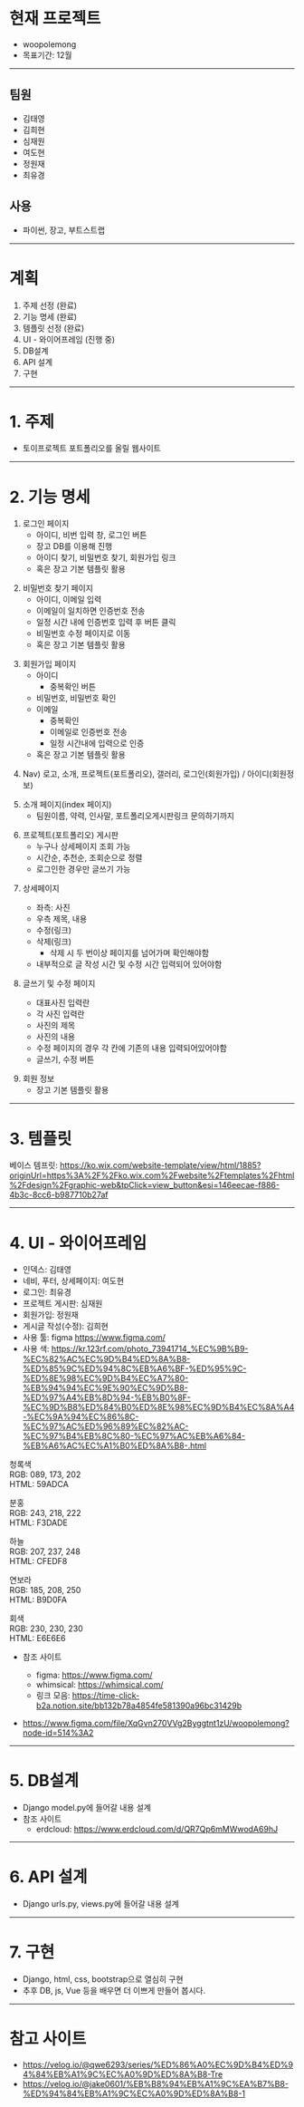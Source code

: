 # 현재 프로젝트
- woopolemong
- 목표기간: 12월
---
## 팀원
- 김태영
- 김희현
- 심재원
- 여도현
- 정원재
- 최유경
## 사용 
- 파이썬, 장고, 부트스트랩
---
# 계획
1. 주제 선정 (완료)
2. 기능 명세 (완료)
3. 템플릿 선정 (완료)
4. UI - 와이어프레임 (진행 중)
5. DB설계
6. API 설계
7. 구현
---

# 1. 주제
- 토이프로젝트 포트폴리오를 올릴 웹사이트
<p></p>

---
# 2. 기능 명세
1. 로그인 페이지
    - 아이디, 비번 입력 창, 로그인 버튼
    - 장고 DB를 이용해 진행
    - 아이디 찾기, 비밀번호 찾기, 회원가입 링크
    - 혹은 장고 기본 템플릿 활용
<p></p>

2. 비밀번호 찾기 페이지
    - 아이디, 이메일 입력
    - 이메일이 일치하면 인증번호 전송
    - 일정 시간 내에 인증번호 입력 후 버튼 클릭
    - 비밀번호 수정 페이지로 이동
    - 혹은 장고 기본 템플릿 활용
<p></p>

3. 회원가입 페이지
    - 아이디
        - 중복확인 버튼
    - 비밀번호, 비밀번호 확인
    - 이메일
        - 중복확인
        - 이메일로 인증번호 전송
        - 일정 시간내에 입력으로 인증
    - 혹은 장고 기본 템플릿 활용
<p></p>

4. Nav) 로고, 소개, 프로젝트(포트폴리오), 갤러리, 로그인(회원가입) / 아이디(회원정보)
<p></p>

5. 소개 페이지(index 페이지)
    - 팀원이름, 약력, 인사말, 포트폴리오게시판링크 문의하기까지
<p></p>

6. 프로젝트(포트폴리오) 게시판
    - 누구나 상세페이지 조회 가능
    - 시간순, 추천순, 조회순으로 정렬
    - 로그인한 경우만 글쓰기 가능
<p></p>

7. 상세페이지
    - 좌측: 사진
    - 우측 제목, 내용
    - 수정(링크)
    - 삭제(링크)
        - 삭제 시 두 번이상 페이지를 넘어가며 확인해야함
    - 내부적으로 글 작성 시간 및 수정 시간 입력되어 있어야함

8. 글쓰기 및 수정 페이지
    - 대표사진 입력란
    - 각 사진 입력란
    - 사진의 제목
    - 사진의 내용
    - 수정 페이지의 경우 각 칸에 기존의 내용 입력되어있어야함
    - 글쓰기, 수정 버튼
<p></p>

9. 회원 정보
    - 장고 기본 템플릿 활용

---
# 3. 템플릿
베이스 템프릿:
https://ko.wix.com/website-template/view/html/1885?originUrl=https%3A%2F%2Fko.wix.com%2Fwebsite%2Ftemplates%2Fhtml%2Fdesign%2Fgraphic-web&tpClick=view_button&esi=146eecae-f886-4b3c-8cc6-b987710b27af

---
# 4. UI - 와이어프레임
- 인덱스: 김태영
- 네비, 푸터, 상세페이지: 여도현
- 로그인: 최유경
- 프로젝트 게시판: 심재원
- 회원가입: 정원재
- 게시글 작성(수정): 김희현
- 사용 툴: figma https://www.figma.com/
- 사용 색: https://kr.123rf.com/photo_73941714_%EC%9B%B9-%EC%82%AC%EC%9D%B4%ED%8A%B8-%ED%85%9C%ED%94%8C%EB%A6%BF-%ED%95%9C-%ED%8E%98%EC%9D%B4%EC%A7%80-%EB%94%94%EC%9E%90%EC%9D%B8-%ED%97%A4%EB%8D%94-%EB%B0%8F-%EC%9D%B8%ED%84%B0%ED%8E%98%EC%9D%B4%EC%8A%A4-%EC%9A%94%EC%86%8C-%EC%97%AC%ED%96%89%EC%82%AC-%EC%97%B4%EB%8C%80-%EC%97%AC%EB%A6%84-%EB%A6%AC%EC%A1%B0%ED%8A%B8-.html

청록색  
RGB: 089, 173, 202  
HTML: 59ADCA  

분홍  
RGB: 243, 218, 222  
HTML: F3DADE  

하늘  
RGB: 207, 237, 248  
HTML: CFEDF8  

연보라  
RGB: 185, 208, 250  
HTML: B9D0FA  

회색  
RGB: 230, 230, 230  
HTML: E6E6E6  

<p></p>

- 참조 사이트
    - figma: https://www.figma.com/
    - whimsical: https://whimsical.com/
    - 링크 모음: https://time-click-b2a.notion.site/bb132b78a4854fe581390a96bc31429b

- https://www.figma.com/file/XqGvn270VVg2Byggtnt1zU/woopolemong?node-id=514%3A2
---
# 5. DB설계
- Django model.py에 들어갈 내용 설계
- 참조 사이트
    - erdcloud: https://www.erdcloud.com/d/QR7Qp6mMWwodA69hJ
---
# 6. API 설계
- Django urls.py, views.py에 들어갈 내용 설계
---
# 7. 구현
- Django, html, css, bootstrap으로 열심히 구현
- 추후 DB, js, Vue 등을 배우면 더 이쁘게 만들어 봅시다.


---
# 참고 사이트
- https://velog.io/@qwe6293/series/%ED%86%A0%EC%9D%B4%ED%94%84%EB%A1%9C%EC%A0%9D%ED%8A%B8-Tre
- https://velog.io/@jake0601/%EB%B8%94%EB%A1%9C%EA%B7%B8-%ED%94%84%EB%A1%9C%EC%A0%9D%ED%8A%B8-1
